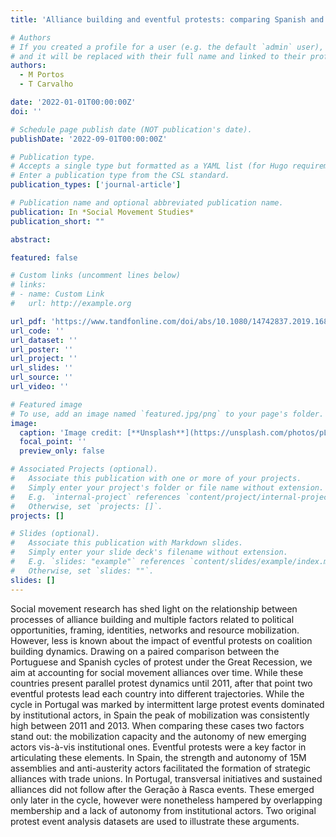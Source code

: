 ```yaml
---
title: 'Alliance building and eventful protests: comparing Spanish and Portuguese trajectories under the Great Recession'

# Authors
# If you created a profile for a user (e.g. the default `admin` user), write the username (folder name) here
# and it will be replaced with their full name and linked to their profile.
authors:
  - M Portos
  - T Carvalho

date: '2022-01-01T00:00:00Z'
doi: ''

# Schedule page publish date (NOT publication's date).
publishDate: '2022-09-01T00:00:00Z'

# Publication type.
# Accepts a single type but formatted as a YAML list (for Hugo requirements).
# Enter a publication type from the CSL standard.
publication_types: ['journal-article']

# Publication name and optional abbreviated publication name.
publication: In *Social Movement Studies*
publication_short: ""

abstract:

featured: false

# Custom links (uncomment lines below)
# links:
# - name: Custom Link
#   url: http://example.org

url_pdf: 'https://www.tandfonline.com/doi/abs/10.1080/14742837.2019.1681957'
url_code: ''
url_dataset: ''
url_poster: ''
url_project: ''
url_slides: ''
url_source: ''
url_video: ''

# Featured image
# To use, add an image named `featured.jpg/png` to your page's folder.
image:
  caption: 'Image credit: [**Unsplash**](https://unsplash.com/photos/pLCdAaMFLTE)'
  focal_point: ''
  preview_only: false

# Associated Projects (optional).
#   Associate this publication with one or more of your projects.
#   Simply enter your project's folder or file name without extension.
#   E.g. `internal-project` references `content/project/internal-project/index.md`.
#   Otherwise, set `projects: []`.
projects: []

# Slides (optional).
#   Associate this publication with Markdown slides.
#   Simply enter your slide deck's filename without extension.
#   E.g. `slides: "example"` references `content/slides/example/index.md`.
#   Otherwise, set `slides: ""`.
slides: []
---
```


Social movement research has shed light on the relationship between processes of alliance building and multiple factors related to political opportunities, framing, identities, networks and resource mobilization. However, less is known about the impact of eventful protests on coalition building dynamics. Drawing on a paired comparison between the Portuguese and Spanish cycles of protest under the Great Recession, we aim at accounting for social movement alliances over time. While these countries present parallel protest dynamics until 2011, after that point two eventful protests lead each country into different trajectories. While the cycle in Portugal was marked by intermittent large protest events dominated by institutional actors, in Spain the peak of mobilization was consistently high between 2011 and 2013. When comparing these cases two factors stand out: the mobilization capacity and the autonomy of new emerging actors vis-à-vis institutional ones. Eventful protests were a key factor in articulating these elements. In Spain, the strength and autonomy of 15M assemblies and anti-austerity actors facilitated the formation of strategic alliances with trade unions. In Portugal, transversal initiatives and sustained alliances did not follow after the Geração à Rasca events. These emerged only later in the cycle, however were nonetheless hampered by overlapping membership and a lack of autonomy from institutional actors. Two original protest event analysis datasets are used to illustrate these arguments.